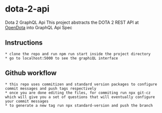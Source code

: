 # dota-2-api  
Dota 2 GraphQL Api 
This project abstracts the DOTA 2 REST API at [OpenDota](https://docs.opendota.com/) into GraphQL Api Spec   

## Instructions
    * clone the repo and run npm run start inside the project directory
    * go to localhost:5000 to see the graphiQL interface
    
## Github workflow
    * this repo uses commitizen and standard version packages to configure commit messages and push tags respectively
    * once you are done editing the files, for commiting run npx git-cz which will give you a set of questions that will eventually configure your commit messages
    * to generate a new tag run npx standard-version and push the branch     





